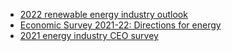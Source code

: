 - [2022 renewable energy industry outlook](https://www2.deloitte.com/us/en/pages/energy-and-resources/articles/renewable-energy-outlook.html)
- [Economic Survey 2021-22: Directions for energy](https://www.orfonline.org/expert-speak/economic-survey-2021-22-2/)
- [2021 energy industry CEO survey](https://recordtrend.com/kpmg/2021-energy-industry-ceo-survey-from-kpmg/)
